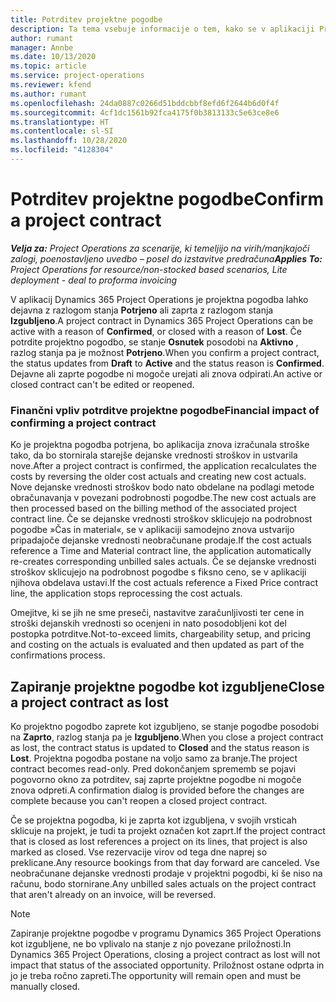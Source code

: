 ```yaml
---
title: Potrditev projektne pogodbe
description: Ta tema vsebuje informacije o tem, kako se v aplikaciji Project Operations potrdi pogodbo.
author: rumant
manager: Annbe
ms.date: 10/13/2020
ms.topic: article
ms.service: project-operations
ms.reviewer: kfend
ms.author: rumant
ms.openlocfilehash: 24da0887c0266d51bddcbbf8efd6f2644b6d0f4f
ms.sourcegitcommit: 4cf1dc1561b92fca4175f0b3813133c5e63ce8e6
ms.translationtype: HT
ms.contentlocale: sl-SI
ms.lasthandoff: 10/28/2020
ms.locfileid: "4128304"
---
```

# <a name="confirm-a-project-contract"></a><span data-ttu-id="ba1c5-103">Potrditev projektne pogodbe</span><span class="sxs-lookup"><span data-stu-id="ba1c5-103">Confirm a project contract</span></span>

<span data-ttu-id="ba1c5-104">_**Velja za:** Project Operations za scenarije, ki temeljijo na virih/manjkajoči zalogi, poenostavljeno uvedbo – posel do izstavitve predračuna_</span><span class="sxs-lookup"><span data-stu-id="ba1c5-104">_**Applies To:** Project Operations for resource/non-stocked based scenarios, Lite deployment - deal to proforma invoicing_</span></span>

<span data-ttu-id="ba1c5-105">V aplikacij Dynamics 365 Project Operations je projektna pogodba lahko dejavna z razlogom stanja **Potrjeno** ali zaprta z razlogom stanja **Izgubljeno**.</span><span class="sxs-lookup"><span data-stu-id="ba1c5-105">A project contract in Dynamics 365 Project Operations can be active with a reason of **Confirmed**, or closed with a reason of **Lost**.</span></span> <span data-ttu-id="ba1c5-106">Če potrdite projektno pogodbo, se stanje **Osnutek** posodobi na **Aktivno** , razlog stanja pa je možnost **Potrjeno**.</span><span class="sxs-lookup"><span data-stu-id="ba1c5-106">When you confirm a project contract, the status updates from **Draft** to **Active** and the status reason is **Confirmed**.</span></span> <span data-ttu-id="ba1c5-107">Dejavne ali zaprte pogodbe ni mogoče urejati ali znova odpirati.</span><span class="sxs-lookup"><span data-stu-id="ba1c5-107">An active or closed contract can't be edited or reopened.</span></span> 

### <a name="financial-impact-of-confirming-a-project-contract"></a><span data-ttu-id="ba1c5-108">Finančni vpliv potrditve projektne pogodbe</span><span class="sxs-lookup"><span data-stu-id="ba1c5-108">Financial impact of confirming a project contract</span></span>

<span data-ttu-id="ba1c5-109">Ko je projektna pogodba potrjena, bo aplikacija znova izračunala stroške tako, da bo stornirala starejše dejanske vrednosti stroškov in ustvarila nove.</span><span class="sxs-lookup"><span data-stu-id="ba1c5-109">After a project contract is confirmed, the application recalculates the costs by reversing the older cost actuals and creating new cost actuals.</span></span> <span data-ttu-id="ba1c5-110">Nove dejanske vrednosti stroškov bodo nato obdelane na podlagi metode obračunavanja v povezani podrobnosti pogodbe.</span><span class="sxs-lookup"><span data-stu-id="ba1c5-110">The new cost actuals are then processed based on the billing method of the associated project contract line.</span></span> <span data-ttu-id="ba1c5-111">Če se dejanske vrednosti stroškov sklicujejo na podrobnost pogodbe »Čas in material«, se v aplikaciji samodejno znova ustvarijo pripadajoče dejanske vrednosti neobračunane prodaje.</span><span class="sxs-lookup"><span data-stu-id="ba1c5-111">If the cost actuals reference a Time and Material contract line, the application automatically re-creates corresponding unbilled sales actuals.</span></span> <span data-ttu-id="ba1c5-112">Če se dejanske vrednosti stroškov sklicujejo na podrobnost pogodbe s fiksno ceno, se v aplikaciji njihova obdelava ustavi.</span><span class="sxs-lookup"><span data-stu-id="ba1c5-112">If the cost actuals reference a Fixed Price contract line, the application stops reprocessing the cost actuals.</span></span>

<span data-ttu-id="ba1c5-113">Omejitve, ki se jih ne sme preseči, nastavitve zaračunljivosti ter cene in stroški dejanskih vrednosti so ocenjeni in nato posodobljeni kot del postopka potrditve.</span><span class="sxs-lookup"><span data-stu-id="ba1c5-113">Not-to-exceed limits, chargeability setup, and pricing and costing on the actuals is evaluated and then updated as part of the confirmations process.</span></span>

## <a name="close-a-project-contract-as-lost"></a><span data-ttu-id="ba1c5-114">Zapiranje projektne pogodbe kot izgubljene</span><span class="sxs-lookup"><span data-stu-id="ba1c5-114">Close a project contract as lost</span></span>

<span data-ttu-id="ba1c5-115">Ko projektno pogodbo zaprete kot izgubljeno, se stanje pogodbe posodobi na **Zaprto**, razlog stanja pa je **Izgubljeno**.</span><span class="sxs-lookup"><span data-stu-id="ba1c5-115">When you close a project contract as lost, the contract status is updated to **Closed** and the status reason is **Lost**.</span></span> <span data-ttu-id="ba1c5-116">Projektna pogodba postane na voljo samo za branje.</span><span class="sxs-lookup"><span data-stu-id="ba1c5-116">The project contract becomes read-only.</span></span> <span data-ttu-id="ba1c5-117">Pred dokončanjem sprememb se pojavi pogovorno okno za potrditev, saj zaprte projektne pogodbe ni mogoče znova odpreti.</span><span class="sxs-lookup"><span data-stu-id="ba1c5-117">A confirmation dialog is provided before the changes are complete because you can't reopen a closed project contract.</span></span>

<span data-ttu-id="ba1c5-118">Če se projektna pogodba, ki je zaprta kot izgubljena, v svojih vrsticah sklicuje na projekt, je tudi ta projekt označen kot zaprt.</span><span class="sxs-lookup"><span data-stu-id="ba1c5-118">If the project contract that is closed as lost references a project on its lines, that project is also marked as closed.</span></span> <span data-ttu-id="ba1c5-119">Vse rezervacije virov od tega dne naprej so preklicane.</span><span class="sxs-lookup"><span data-stu-id="ba1c5-119">Any resource bookings from that day forward are canceled.</span></span> <span data-ttu-id="ba1c5-120">Vse neobračunane dejanske vrednosti prodaje v projektni pogodbi, ki še niso na računu, bodo stornirane.</span><span class="sxs-lookup"><span data-stu-id="ba1c5-120">Any unbilled sales actuals on the project contract that aren't already on an invoice, will be reversed.</span></span>

> [!NOTE]
> <span data-ttu-id="ba1c5-121">Zapiranje projektne pogodbe v programu Dynamics 365 Project Operations kot izgubljene, ne bo vplivalo na stanje z njo povezane priložnosti.</span><span class="sxs-lookup"><span data-stu-id="ba1c5-121">In Dynamics 365 Project Operations, closing a project contract as lost will not impact that status of the associated opportunity.</span></span> <span data-ttu-id="ba1c5-122">Priložnost ostane odprta in jo je treba ročno zapreti.</span><span class="sxs-lookup"><span data-stu-id="ba1c5-122">The opportunity will remain open and must be manually closed.</span></span>
